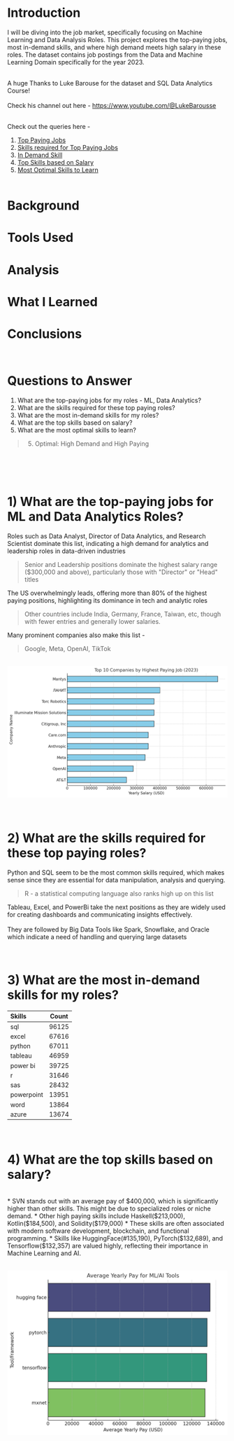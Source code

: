 # Introduction

I will be diving into the job market, specifically focusing on Machine Learning and Data Analysis Roles. This project explores the top-paying jobs, most in-demand skills, and where high demand meets high salary in these roles. The dataset contains job postings from the Data and Machine Learning Domain specifically for the year 2023.<br><br>

A huge Thanks to Luke Barouse for the dataset and SQL Data Analytics Course!<br><br>
Check his channel out here - https://www.youtube.com/@LukeBarousse<br><br>

Check out the queries here -<br>
1) [Top Paying Jobs](/1_top_paying_jobs.sql)
2) [Skills required for Top Paying Jobs](/2_top_paying_job_skills.sql)
3) [In Demand Skill](/3_in_demand_skills.sql)
4) [Top Skills based on Salary](/4_top_skills_based_on_salary.sql)
5) [Most Optimal Skills to Learn](/5_optimal_skills.sql)<br><br>

# Background

# Tools Used

# Analysis

# What I Learned

# Conclusions


# <br>Questions to Answer
1) What are the top-paying jobs for my roles - ML, Data Analytics?
2) What are the skills required for these top paying roles?
3) What are the most in-demand skills for my roles?
4) What are the top skills based on salary?
5) What are the most optimal skills to learn?
> 5. Optimal: High Demand and High Paying

# <br><br>1) What are the top-paying jobs for ML and Data Analytics Roles?

Roles such as Data Analyst, Director of Data Analytics, and Research Scientist dominate this list, indicating a high demand for analytics and leadership roles in data-driven industries
>Senior and Leadership positions dominate the highest salary range ($300,000 and above), particularly those with "Director" or "Head" titles<br>

The US overwhelmingly leads, offering more than 80% of the highest paying positions, highlighting its dominance in tech and analytic roles
>Other countries include India, Germany, France, Taiwan, etc, though with fewer entries and generally lower salaries.<br>

Many prominent companies also make this list -
> Google, Meta, OpenAI, TikTok<br>

<br>![plot](./1_Top_Companies_by_Pay_Graph.png)

# <br>2) What are the skills required for these top paying roles?

Python and SQL seem to be the most common skills required, which makes sense since they are essential for data manipulation, analysis and querying.
> R - a statistical computing language also ranks high up on this list<br>

Tableau, Excel, and PowerBi take the next positions as they are widely used for creating dashboards and communicating insights effectively.<br><br>
 They are followed by Big Data Tools like Spark, Snowflake, and Oracle which indicate a need of handling and querying large datasets<br>

# <br>3) What are the most in-demand skills for my roles?

| Skills | Count |
|:---------|:-------:|
|sql | 96125 |
| excel | 67616 |
| python | 67011 |
| tableau | 46959 |
| power bi | 39725 | 
| r | 31646 |
| sas | 28432 |
| powerpoint | 13951 |
| word | 13864 |
| azure | 13674 |


# <br>4) What are the top skills based on salary?
<br>
* SVN stands out with an average pay of $400,000, which is significantly higher than other skills. This might be due to specialized roles or niche demand.
* Other high paying skills include Haskell($213,000), Kotlin($184,500), and Solidity($179,000)
* These skills are often associated with modern software development, blockchain, and functional programming.
* Skills like HuggingFace(#135,190), PyTorch($132,689), and Tensorflow($132,357) are valued highly, reflecting their importance in Machine Learning and AI.

<br>![plot](./4_top_aiml_skills_salary.png)